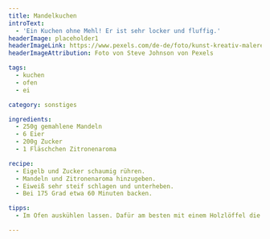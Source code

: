 ```yaml
---
title: Mandelkuchen
introText:
  - 'Ein Kuchen ohne Mehl! Er ist sehr locker und fluffig.'
headerImage: placeholder1
headerImageLink: https://www.pexels.com/de-de/foto/kunst-kreativ-malerei-abstrakt-1959387/
headerImageAttribution: Foto von Steve Johnson von Pexels

tags:
  - kuchen
  - ofen
  - ei

category: sonstiges

ingredients:
  - 250g gemahlene Mandeln
  - 6 Eier
  - 200g Zucker
  - 1 Fläschchen Zitronenaroma

recipe:
  - Eigelb und Zucker schaumig rühren.
  - Mandeln und Zitronenaroma hinzugeben.
  - Eiweiß sehr steif schlagen und unterheben.
  - Bei 175 Grad etwa 60 Minuten backen.

tipps:
  - Im Ofen auskühlen lassen. Dafür am besten mit einem Holzlöffel die Tür leicht aufsperren.

---
```


